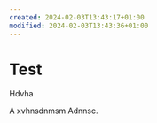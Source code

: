 ```yaml
---
created: 2024-02-03T13:43:17+01:00
modified: 2024-02-03T13:43:36+01:00
---
```


# Test

Hdvha

A	xvhnsdnmsm
Adnnsc.
